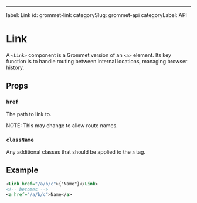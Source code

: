 ---
label: Link
id: grommet-link
categorySlug: grommet-api
categoryLabel: API

Link
====

A `<Link>` component is a Grommet version of an `<a>` element. Its key function is to handle routing between internal locations, managing browser history.


Props
-----

###  `href`

The path to link to.

NOTE: This may change to allow route names.

###   `className`

Any additional classes that should be applied to the `a` tag.

Example
-------

```xml
<Link href="/a/b/c">{"Name"}</Link>
<!-- becomes -->
<a href="/a/b/c">Name</a>
```

